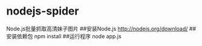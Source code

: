 # nodejs-spider
Node.js批量抓取高清妹子图片
##安装Node.js
http://nodejs.org/download/
##安装依赖包
npm install
##运行程序
node app.js

